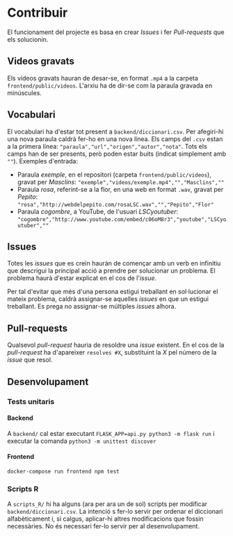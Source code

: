# Contribuir
El funcionament del projecte es basa en crear *Issues* i fer *Pull-requests* que els solucionin.

## Videos gravats
Els vídeos gravats hauran de desar-se, en format `.mp4` a la carpeta `frontend/public/videos`. L'arxiu ha de dir-se com la paraula gravada en minúscules.

## Vocabulari
El vocabulari ha d'estar tot present a `backend/diccionari.csv`. Per afegiri-hi una nova paraula caldrà fer-ho en una nova línea. Els camps del `.csv` estan a la primera línea: `"paraula","url","origen","autor","nota"`. Tots els camps han de ser presents, però poden estar buits (indicat simplement amb `""`).
Exemples d'entrada:
* Paraula *exemple*, en el repositori (carpeta `frontend/public/videos`), gravat per *Masclins*:
`"exemple","videos/exemple.mp4","","Masclins",""`
* Paraula *rosa*, referint-se a la flor, en una web en format `.wav`, gravat per *Pepito*:
`"rosa","http://webdelpepito.com/rosaLSC.wav","","Pepito","Flor"`
* Paraula *cogombre*, a YouTube, de l'usuari *LSCyoutuber*:
`"cogombre","http://www.youtube.com/embed/c06oM8r3","youtube","LSCyoutuber",""`

## Issues
Totes les *issues* que es creïn hauràn de començar amb un verb en infinitiu que descrigui la principal acció a prendre per solucionar un problema. El problema haurà d'estar explicat en el cos de l'*issue*.

Per tal d'evitar que més d'una persona estigui treballant en sol·lucionar el mateix problema, caldrà assignar-se aquelles *issues* en que un estigui treballant. Es prega no assignar-se múltiples *issues* alhora.

## Pull-requests
Qualsevol *pull-request* hauria de resoldre una *issue* existent. En el cos de la *pull-request* ha d'apareixer `resolves #X`, substituint la *X* pel número de la *issue* que resol.

## Desenvolupament

### Tests unitaris
#### Backend
A `backend/` cal estar executant `FLASK_APP=api.py python3 -m flask run` i executar la comanda `python3 -m unittest discover`

#### Frontend
`docker-compose run frontend npm test`

### Scripts R
A `scripts_R/` hi ha alguns (ara per ara un de sol) scripts per modificar `backend/diccionari.csv`. La intenció s fer-lo servir per ordenar el diccionari alfabèticament i, si calgus, aplicar-hi altres modificacions que fossin necessàries.
No és necessari fer-lo servir per al desenvolupament.
